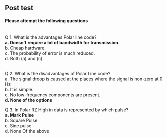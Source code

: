 ## Post test
#### Please attempt the following questions<br>
<br>
Q 1. What is the advantages Polar line code? <br>
<b>a. Doesn't require a lot of bandwidth for transmission.<br></b>
b. Cheap hardware.<br>
c. The probability of error is much reduced.<br>
d. Both (a) and (c).<br><br>

Q 2. What is the disadvantages of Polar Line code?<br>
a. The signal droop is caused at the places where the signal is non-zero at 0 Hz<br>
b. It is simple. <br>
c. No low-frequency components are present.<br></b>
<b>d. None of the options<br></b>

Q 3. In Polar RZ High in data is represented by which pulse?<br>
<b>a. Mark Pulse<br></b>
b. Square Pulse<br>
c. Sine pulse<br>
d. None Of the above<br>



